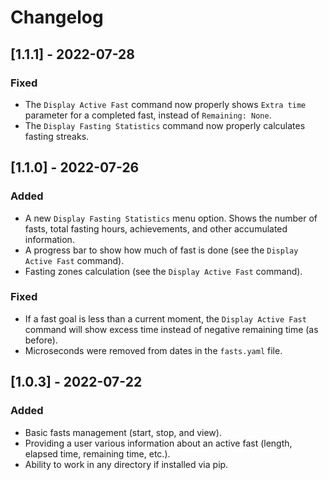 # Changelog

## [1.1.1] - 2022-07-28

### Fixed

* The `Display Active Fast` command now properly shows `Extra time` parameter for a completed fast, instead of `Remaining: None`.
* The `Display Fasting Statistics` command now properly calculates fasting streaks.

## [1.1.0] - 2022-07-26

### Added

* A new `Display Fasting Statistics` menu option. Shows the number of fasts, total fasting hours, achievements, and other accumulated information.
* A progress bar to show how much of fast is done (see the `Display Active Fast` command).
* Fasting zones calculation (see the `Display Active Fast` command). 

### Fixed

* If a fast goal is less than a current moment, the `Display Active Fast` command will show excess time instead of negative remaining time (as before).
* Microseconds were removed from dates in the `fasts.yaml` file.

## [1.0.3] - 2022-07-22

### Added

* Basic fasts management (start, stop, and view).
* Providing a user various information about an active fast (length, elapsed time, remaining time, etc.).
* Ability to work in any directory if installed via pip.
